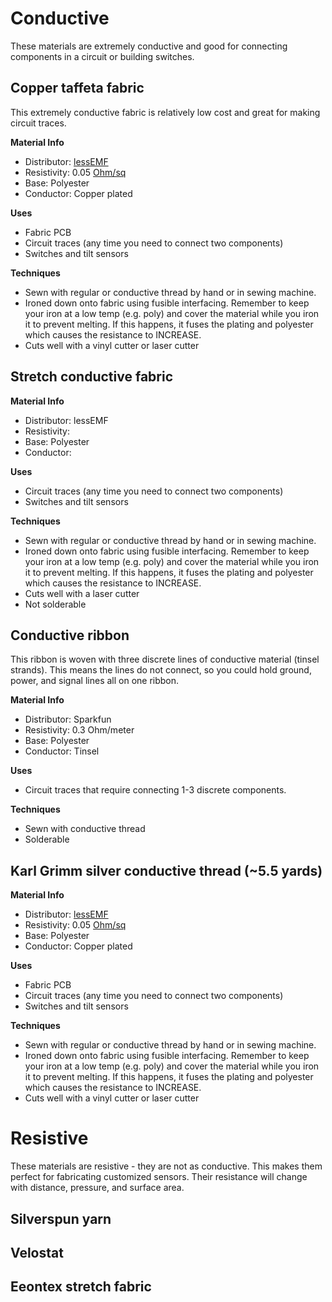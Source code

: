 # Conductive 
These materials are extremely conductive and good for connecting components in a circuit or building switches.

## Copper taffeta fabric 
This extremely conductive fabric is relatively low cost and great for making circuit traces. 

**Material Info**
- Distributor: [lessEMF](https://www.lessemf.com/fabric4.html#11212)
- Resistivity: 0.05 [Ohm/sq](https://www.lessemf.com/faq-shie.html#ohms)
- Base: Polyester
- Conductor: Copper plated

**Uses**
- Fabric PCB
- Circuit traces (any time you need to connect two components)
- Switches and tilt sensors

**Techniques**
 - Sewn with regular or conductive thread by hand or in sewing machine.
 - Ironed down onto fabric using fusible interfacing. Remember to keep your iron at a low temp (e.g. poly) and cover the material while you iron it to prevent melting. If this happens, it fuses the plating and polyester which causes the resistance to INCREASE.
 - Cuts well with a vinyl cutter or laser cutter  



## Stretch conductive fabric 
**Material Info**
- Distributor: lessEMF
- Resistivity: 
- Base: Polyester
- Conductor: 

**Uses**
- Circuit traces (any time you need to connect two components)
- Switches and tilt sensors

**Techniques**
 - Sewn with regular or conductive thread by hand or in sewing machine.
 - Ironed down onto fabric using fusible interfacing. Remember to keep your iron at a low temp (e.g. poly) and cover the material while you iron it to prevent melting. If this happens, it fuses the plating and polyester which causes the resistance to INCREASE.
 - Cuts well with a laser cutter  
 - Not solderable

## Conductive ribbon
This ribbon is woven with three discrete lines of conductive material (tinsel strands). This means the lines do not connect, so you could hold ground, power, and signal lines all on one ribbon.

**Material Info**
- Distributor: Sparkfun
- Resistivity: 0.3 Ohm/meter
- Base: Polyester
- Conductor: Tinsel

**Uses**
- Circuit traces that require connecting 1-3 discrete components.

**Techniques**
 - Sewn with conductive thread 
 - Solderable

## Karl Grimm silver conductive thread (~5.5 yards)
**Material Info**
- Distributor: [lessEMF](https://www.lessemf.com/fabric4.html#11212)
- Resistivity: 0.05 [Ohm/sq](https://www.lessemf.com/faq-shie.html#ohms)
- Base: Polyester
- Conductor: Copper plated

**Uses**
- Fabric PCB
- Circuit traces (any time you need to connect two components)
- Switches and tilt sensors

**Techniques**
 - Sewn with regular or conductive thread by hand or in sewing machine.
 - Ironed down onto fabric using fusible interfacing. Remember to keep your iron at a low temp (e.g. poly) and cover the material while you iron it to prevent melting. If this happens, it fuses the plating and polyester which causes the resistance to INCREASE.
 - Cuts well with a vinyl cutter or laser cutter  



# Resistive 
These materials are resistive - they are not as conductive. This makes them perfect for fabricating customized sensors. Their resistance will change with distance, pressure, and surface area.

## Silverspun yarn 
## Velostat
## Eeontex stretch fabric